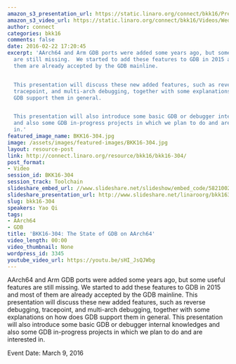```yaml
---
amazon_s3_presentation_url: https://static.linaro.org/connect/bkk16/Presentations/Wednesday/BKK16-304.pdf
amazon_s3_video_url: https://static.linaro.org/connect/bkk16/Videos/Wednesday/BKK16-304%20The%20state%20of%20GDB%20on%20AArch64.mp4
author: connect
categories: bkk16
comments: false
date: 2016-02-22 17:20:45
excerpt: 'AArch64 and Arm GDB ports were added some years ago, but some useful features
  are still missing.  We started to add these features to GDB in 2015 and most of
  them are already accepted by the GDB mainline.


  This presentation will discuss these new added features, such as reverse debugging,
  tracepoint, and multi-arch debugging, together with some explanations on how does
  GDB support them in general.


  This presentation will also introduce some basic GDB or debugger internal knowledges
  and also some GDB in-progress projects in which we plan to do and are interested
  in.'
featured_image_name: BKK16-304.jpg
image: /assets/images/featured-images/BKK16-304.jpg
layout: resource-post
link: http://connect.linaro.org/resource/bkk16/bkk16-304/
post_format:
- Video
session_id: BKK16-304
session_track: Toolchain
slideshare_embed_url: //www.slideshare.net/slideshow/embed_code/58210028
slideshare_presentation_url: http://www.slideshare.net/linaroorg/bkk16304-the-state-of-gdb-on-aarch64
slug: bkk16-304
speakers: Yao Qi
tags:
- AArch64
- GDB
title: 'BKK16-304: The State of GDB on AArch64'
video_length: 00:00
video_thumbnail: None
wordpress_id: 3345
youtube_video_url: https://youtu.be/sHI_JsQJWbg
---
```


AArch64 and Arm GDB ports were added some years ago, but some useful features are still missing.  We started to add these features to GDB in 2015 and most of them are already accepted by the GDB mainline.  This presentation will discuss these new added features, such as reverse debugging, tracepoint, and multi-arch debugging, together with some explanations on how does GDB support them in general.  This presentation will also introduce some basic GDB or debugger internal knowledges and also some GDB in-progress projects in which we plan to do and are interested in.

Event Date: March 9, 2016